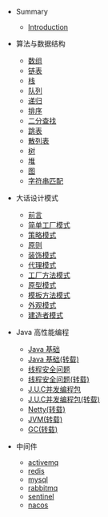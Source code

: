 * Summary

    * [Introduction](readme.md)

* 算法与数据结构

  * [数组](algo/array.md)
  * [链表](algo/linked.md)
  * [栈](algo/stack.md)
  * [队列](algo/queue.md)
  * [递归](algo/recursive.md)
  * [排序](algo/sort.md)
  * [二分查找](algo/binarysearch.md)
  * [跳表](algo/skiplist.md)
  * [散列表](algo/hashtable.md)
  * [树](algo/tree.md)
  * [堆](algo/heap.md)
  * [图](algo/graph.md)
  * [字符串匹配](algo/stringmatch.md)

* 大话设计模式

  * [前言](designpatterns/readme.md)
  * [简单工厂模式](designpatterns/simplefactory/readme.md)
  * [策略模式](designpatterns/strategy/readme.md)
  * [原则](designpatterns/duties/readme.md)
  * [装饰模式](designpatterns/decorator/readme.md)
  * [代理模式](designpatterns/proxy/readme.md)
  * [工厂方法模式](designpatterns/factory/readme.md)
  * [原型模式](designpatterns/prototype/readme.md)
  * [模板方法模式](designpatterns/template/readme.md)
  * [外观模式](designpatterns/facade/readme.md)
  * [建造者模式](designpatterns/builder/readme.md)



* Java 高性能编程

  * [Java 基础](highperformance/java.md)
  * [Java 基础(转载)](highperformance/java-basis/readme.md)
  * [线程安全问题](highperformance/threadsafe.md)
  * [线程安全问题(转载)](highperformance/thread-safe/readme.md)
  * [J.U.C并发编程包](highperformance/juc.md)
  * [J.U.C并发编程包(转载)](highperformance/juc/readme.md)
  * [Netty(转载)](highperformance/netty/readme.md)
  * [JVM(转载)](highperformance/jvm-performance/readme.md)
  * [GC(转载)](highperformance/gc/readme.md)

* 中间件

  + [activemq](middleware/activemq/readme.md)
  + [redis](middleware/redis/readme.md)
  + [mysql](middleware/mysql/mysql.md)
  + [rabbitmq](middleware/rabbitmq/rabbitmq.md)
  + [sentinel](middleware/sentinel.md)
  + [nacos](middleware/nacos.md)


